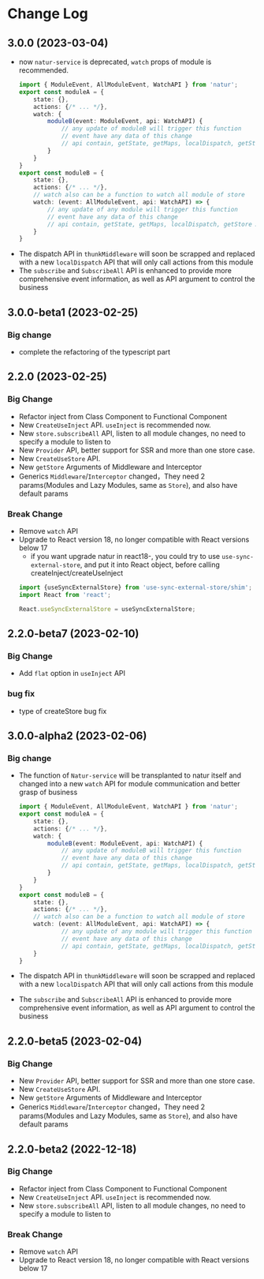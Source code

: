 # Change Log

## 3.0.0 (2023-03-04)

- now `natur-service` is deprecated, `watch` props of module is recommended.
    ```ts
    import { ModuleEvent, AllModuleEvent, WatchAPI } from 'natur';
    export const moduleA = {
        state: {},
        actions: {/* ... */},
        watch: {
            moduleB(event: ModuleEvent, api: WatchAPI) {
                // any update of moduleB will trigger this function
                // event have any data of this change
                // api contain, getState, getMaps, localDispatch, getStore API etc.
            }
        }
    }
    export const moduleB = {
        state: {},
        actions: {/* ... */},
        // watch also can be a function to watch all module of store
        watch: (event: AllModuleEvent, api: WatchAPI) => { 
            // any update of any module will trigger this function
            // event have any data of this change
            // api contain, getState, getMaps, localDispatch, getStore API etc.
        }
    }
    ```
- The dispatch API in `thunkMiddleware` will soon be scrapped and replaced with a new `localDispatch` API that will only call actions from this module
- The `subscribe` and `SubscribeAll` API is enhanced to provide more comprehensive event information, as well as API argument to control the business


## 3.0.0-beta1 (2023-02-25)

### Big change

- complete the refactoring of the typescript part

## 2.2.0 (2023-02-25)

### Big Change

- Refactor inject from Class Component to Functional Component
- New `CreateUseInject` API. `useInject` is recommended now.
- New `store.subscribeAll` API, listen to all module changes, no need to specify a module to listen to
- New `Provider` API, better support for SSR and more than one store case.
- New `CreateUseStore` API.
- New `getStore` Arguments of Middleware and Interceptor
- Generics `Middleware`/`Interceptor` changed，They need 2 params(Modules and Lazy Modules, same as `Store`), and also have default params


### Break Change

- Remove `watch` API
- Upgrade to React version 18, no longer compatible with React versions below 17
    - if you want upgrade natur in react18-, you could try to use `use-sync-external-store`, and put it into React object, before calling createInject/createUseInject
    ```ts
    import {useSyncExternalStore} from 'use-sync-external-store/shim';
    import React from 'react';
    
    React.useSyncExternalStore = useSyncExternalStore;
    ```



## 2.2.0-beta7 (2023-02-10)

### Big Change

- Add `flat` option in `useInject` API

### bug fix

- type of createStore bug fix


## 3.0.0-alpha2 (2023-02-06)

### Big change

- The function of `Natur-service` will be transplanted to natur itself and changed into a new `watch` API for module communication and better grasp of business

    ```ts
    import { ModuleEvent, AllModuleEvent, WatchAPI } from 'natur';
    export const moduleA = {
        state: {},
        actions: {/* ... */},
        watch: {
            moduleB(event: ModuleEvent, api: WatchAPI) {
                // any update of moduleB will trigger this function
                // event have any data of this change
                // api contain, getState, getMaps, localDispatch, getStore API etc.
            }
        }
    }
    export const moduleB = {
        state: {},
        actions: {/* ... */},
        // watch also can be a function to watch all module of store
        watch: (event: AllModuleEvent, api: WatchAPI) => { 
                // any update of any module will trigger this function
                // event have any data of this change
                // api contain, getState, getMaps, localDispatch, getStore API etc.
        }
    }
    ```
- The dispatch API in `thunkMiddleware` will soon be scrapped and replaced with a new `localDispatch` API that will only call actions from this module
- The `subscribe` and `SubscribeAll` API is enhanced to provide more comprehensive event information, as well as API argument to control the business

## 2.2.0-beta5 (2023-02-04)

### Big Change

- New `Provider` API, better support for SSR and more than one store case.
- New `CreateUseStore` API.
- New `getStore` Arguments of Middleware and Interceptor
- Generics `Middleware`/`Interceptor` changed，They need 2 params(Modules and Lazy Modules, same as `Store`), and also have default params

## 2.2.0-beta2 (2022-12-18)

### Big Change

- Refactor inject from Class Component to Functional Component
- New `CreateUseInject` API. `useInject` is recommended now.
- New `store.subscribeAll` API, listen to all module changes, no need to specify a module to listen to

### Break Change

- Remove `watch` API
- Upgrade to React version 18, no longer compatible with React versions below 17
